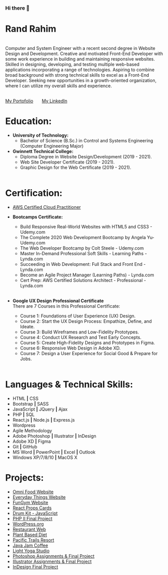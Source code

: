 ### Hi there 👋

<!--
**randrahim/randrahim** is a ✨ _special_ ✨ repository because its `README.md` (this file) appears on your GitHub profile. -->
<b><h1>Rand Rahim</h1></b><br>
Computer and System Engineer with a recent second degree in Website Design and Development. Creative and motivated Front-End Developer with some work experience in building and maintaining responsive websites. Skilled in designing, developing, and testing multiple web-based applications incorporating a range of technologies. Aspiring to combine broad background with strong technical skills to excel as a Front-End Developer. Seeking new opportunities in a growth-oriented organization, where I can utilize my overall skills and experience. <br><br>

<a href="http://www.rrahim.info">My Portofolio</a> &nbsp; &nbsp; &nbsp;
<a href="http://www.linkedin.com/in/randrahim">My LinkedIn</a>

<b><h1>Education:</h1></b>
- <b>University of Technology:</b>
  - Bachelor of Science (B.Sc.) in Control and Systems Engineering<br>
    (Computer Engineering Major)
- <b>Gwinnett Technical College:</b>
  - Diploma Degree in Website Design/Development (2019 - 2021).
  - Web Site Developer Certificate (2019 - 2021).
  - Graphic Design for the Web Certificate (2019 - 2021).<br><br>

<b><h1>Certification:</h1></b> 
  - <a href="https://www.credly.com/badges/a3f60f90-e75b-466d-a8ee-7736b39e32bb?source=linked_in_profile">AWS Certified Cloud Practitioner</a>

- <b>Bootcamps Certificate:</b>
  - Build Responsive Real-World Websites with HTML5 and CSS3 - Udemy.com	
  - The Complete 2020 Web Development Bootcamp by Angela Yu- Udemy.com
  - The Web Developer Bootcamp by Colt Steele - Udemy.com
  - Master In-Demand Professional Soft Skills - Learning Paths - Lynda.com 		
  - Succeeding in Web Development: Full Stack and Front End - Lynda.com 		
  - Become an Agile Project Manager (Learning Paths) - Lynda.com	
  - Cert Prep: AWS Certified Solutions Architect - Professional - Lynda.com	<br><br>
 
 - <b>Google UX Design Professional Certificate</b><br>
   There are 7 Courses in this Professional Certificate:
    - Course 1: Foundations of User Experience (UX) Design.	
    - Course 2: Start the UX Design Process: Empathize, Define, and Ideate.
    - Course 3: Build Wireframes and Low-Fidelity Prototypes.
    - Course 4: Conduct UX Research and Test Early Concepts.
    - Course 5: Create High-Fidelity Designs and Prototypes in Figma.
    - Course 6: Responsive Web Design in Adobe XD.
    - Course 7: Design a User Experience for Social Good & Prepare for Jobs.<br><br>


<b><h1>Languages & Technical Skills:</h1></b>
- HTML <b>|</b> CSS 
- Bootstrap <b>|</b> SASS
- JavaScript <b>|</b> JQuery <b>|</b> Ajax
- PHP <b>|</b> SQL 
- React.js <b>|</b> Node.js <b>|</b> Express.js
- Wordpress 
- Agile Methodology
- Adobe Photoshop <b>|</b> Illustrator <b>|</b> InDesign 
- Adobe XD <b>|</b> Figma
- Git <b>|</b> GitHub
- MS Word <b>|</b> PowerPoint <b>|</b> Excel <b>|</b> Outlook
- Windows XP/7/8/10  <b>|</b> MacOS X

<b><h1>Projects:</h1></b>
- <a href="http://rrahim.info/projects/omniFood/index.html">Omni Food Website</a> 
- <a href="http://rrahim.info/projects/EverydayThings/index.html">Everyday Things Website</a>
- <a href="http://rrahim.info/projects/FunGym/index.html">FunGym Website</a> 
- <a href="https://y73hs.csb.app/">React Props Cards</a>  
- <a href="http://rrahim.info/projects/DrumKitJS/index.html">Drum Kit - JavaScript</a>  
- <a href="http://rrahim.info/2550/final/index.php">PHP II Final Project</a> 
- <a href="http://rrahim.info/wordpress/">WordPress.org</a> 
- <a href="http://rrahim.info/1510/restaurant/resturant.html">Restaurant Web</a>
- <a href="http://rrahim.info/1510/final/index.html">Plant Based Diet</a>
- <a href="http://rrahim.info/1510/pacific/index.html">Pacific Trails Resort</a>
- <a href="http://rrahim.info/1510/javaJam/index.html">Java Jam Coffee</a>
- <a href="http://rrahim.info/1510/yogaStudio/index.html">Light Yoga Studio</a>
- <a href="http://rrahim.info/2531/index.html">Photoshop Assignments & Final Project</a>
- <a href="http://rrahim.info/1550/index.html">Illustrator Assignments & Final Project</a>
- <a href="http://rrahim.info/1560/index.html">InDesign Final Project</a>
